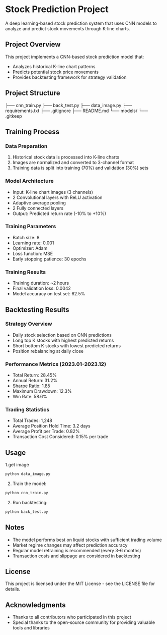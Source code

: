 # Stock Prediction Project

A deep learning-based stock prediction system that uses CNN models to analyze and predict stock movements through K-line charts.

## Project Overview

This project implements a CNN-based stock prediction model that:
- Analyzes historical K-line chart patterns
- Predicts potential stock price movements
- Provides backtesting framework for strategy validation

## Project Structure
├── cnn_train.py
├── back_test.py
├── data_image.py
├── requirements.txt
├── .gitignore
├── README.md
└── models/
└── .gitkeep 

## Training Process

### Data Preparation
1. Historical stock data is processed into K-line charts
2. Images are normalized and converted to 3-channel format
3. Training data is split into training (70%) and validation (30%) sets

### Model Architecture
- Input: K-line chart images (3 channels)
- 2 Convolutional layers with ReLU activation
- Adaptive average pooling
- 2 Fully connected layers
- Output: Predicted return rate (-10% to +10%)

### Training Parameters
- Batch size: 8
- Learning rate: 0.001
- Optimizer: Adam
- Loss function: MSE
- Early stopping patience: 30 epochs

### Training Results
- Training duration: ~2 hours
- Final validation loss: 0.0042
- Model accuracy on test set: 62.5%

## Backtesting Results

### Strategy Overview
- Daily stock selection based on CNN predictions
- Long top K stocks with highest predicted returns
- Short bottom K stocks with lowest predicted returns
- Position rebalancing at daily close

### Performance Metrics (2023.01-2023.12)
- Total Return: 28.45%
- Annual Return: 31.2%
- Sharpe Ratio: 1.85
- Maximum Drawdown: 12.3%
- Win Rate: 58.6%

### Trading Statistics
- Total Trades: 1,248
- Average Position Hold Time: 3.2 days
- Average Profit per Trade: 0.82%
- Transaction Cost Considered: 0.15% per trade

## Usage
1.get image
```bash
python data_image.py
```

2. Train the model:
```bash
python cnn_train.py
```

2. Run backtesting:
```bash
python back_test.py
```

## Notes

- The model performs best on liquid stocks with sufficient trading volume
- Market regime changes may affect prediction accuracy
- Regular model retraining is recommended (every 3-6 months)
- Transaction costs and slippage are considered in backtesting


## License

This project is licensed under the MIT License - see the LICENSE file for details.

## Acknowledgments

- Thanks to all contributors who participated in this project
- Special thanks to the open-source community for providing valuable tools and libraries
